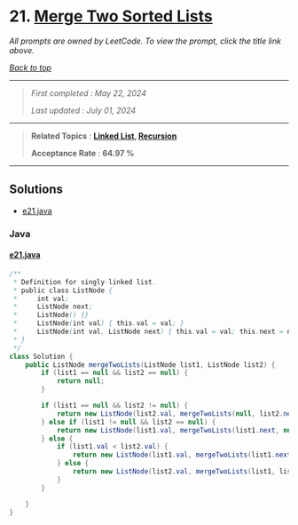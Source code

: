 # 21. [Merge Two Sorted Lists](<https://leetcode.com/problems/merge-two-sorted-lists>)

*All prompts are owned by LeetCode. To view the prompt, click the title link above.*

*[Back to top](<../README.md>)*

------

> *First completed : May 22, 2024*
>
> *Last updated : July 01, 2024*

------

> **Related Topics** : **[Linked List](<by_topic/Linked List.md>), [Recursion](<by_topic/Recursion.md>)**
>
> **Acceptance Rate** : **64.97 %**

------

## Solutions

- [e21.java](<../my-submissions/e21.java>)
### Java
#### [e21.java](<../my-submissions/e21.java>)
```Java
/**
 * Definition for singly-linked list.
 * public class ListNode {
 *     int val;
 *     ListNode next;
 *     ListNode() {}
 *     ListNode(int val) { this.val = val; }
 *     ListNode(int val, ListNode next) { this.val = val; this.next = next; }
 * }
 */
class Solution {
    public ListNode mergeTwoLists(ListNode list1, ListNode list2) {
        if (list1 == null && list2 == null) {
            return null;
        }

        if (list1 == null && list2 != null) {
            return new ListNode(list2.val, mergeTwoLists(null, list2.next));
        } else if (list1 != null && list2 == null) {
            return new ListNode(list1.val, mergeTwoLists(list1.next, null));
        } else {
            if (list1.val < list2.val) {
                return new ListNode(list1.val, mergeTwoLists(list1.next, list2));
            } else {
                return new ListNode(list2.val, mergeTwoLists(list1, list2.next));
            }
        }

    }
}
```


